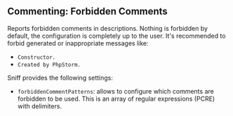 ## Commenting: Forbidden Comments

Reports forbidden comments in descriptions. Nothing is forbidden by default, the configuration is completely up to the user. It's recommended to forbid generated or inappropriate messages like:

*   `Constructor.`
*   `Created by PhpStorm.`

Sniff provides the following settings:

*   `forbiddenCommentPatterns`: allows to configure which comments are forbidden to be used. This is an array of regular expressions (PCRE) with delimiters.
